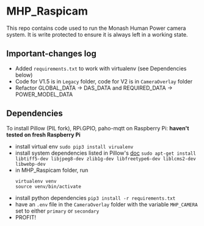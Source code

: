 # MHP_Raspicam

This repo contains code used to run the Monash Human Power camera system. It is write protected to ensure it is always left in a working state.

## Important-changes log
  - Added `requirements.txt` to work with virtualenv (see Dependencies below)
  - Code for V1.5 is in `Legacy` folder, code for V2 is in `CameraOverlay` folder
  - Refactor GLOBAL_DATA -> DAS_DATA and REQUIRED_DATA -> POWER_MODEL_DATA

## Dependencies
To install Pillow (PIL fork), RPi.GPIO, paho-mqtt on Raspberry Pi: **haven't tested on fresh Raspberry Pi**
  - install virtual env `sudo pip3 install virualenv`
  - install system dependencies listed in Pillow's [doc](https://pillow.readthedocs.io/en/latest/installation.html#linux-installation) `sudo apt-get install libtiff5-dev libjpeg8-dev zlib1g-dev libfreetype6-dev liblcms2-dev libwebp-dev`
  - in MHP_Raspicam folder, run 
    ```
    virtualenv venv
    source venv/bin/activate   
    ````
  - install python dependencies `pip3 install -r requirements.txt`
  - have an ```.env``` file in the ```CameraOverlay``` folder with the variable ```MHP_CAMERA``` set to either ```primary``` or ```secondary```
  - PROFIT!
